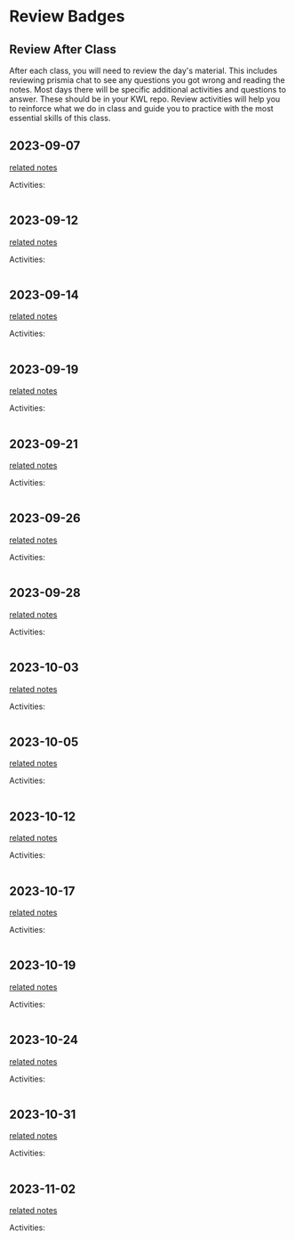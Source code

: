 
# Review Badges


## Review After Class

After each class, you will need to review the day's material. This includes reviewing prismia chat to see any questions you got wrong and reading the notes. Most days there will be specific additional activities and questions to answer.  These should be in your KWL repo. Review activities will help you to reinforce what we do in class and guide you to practice with the most essential skills of this class.  


## 2023-09-07

[related notes](../notes/2023-09-07)

Activities:
```{include} ../_review/2023-09-07.md
```
## 2023-09-12

[related notes](../notes/2023-09-12)

Activities:
```{include} ../_review/2023-09-12.md
```
## 2023-09-14

[related notes](../notes/2023-09-14)

Activities:
```{include} ../_review/2023-09-14.md
```
## 2023-09-19

[related notes](../notes/2023-09-19)

Activities:
```{include} ../_review/2023-09-19.md
```
## 2023-09-21

[related notes](../notes/2023-09-21)

Activities:
```{include} ../_review/2023-09-21.md
```
## 2023-09-26

[related notes](../notes/2023-09-26)

Activities:
```{include} ../_review/2023-09-26.md
```
## 2023-09-28

[related notes](../notes/2023-09-28)

Activities:
```{include} ../_review/2023-09-28.md
```
## 2023-10-03

[related notes](../notes/2023-10-03)

Activities:
```{include} ../_review/2023-10-03.md
```
## 2023-10-05

[related notes](../notes/2023-10-05)

Activities:
```{include} ../_review/2023-10-05.md
```
## 2023-10-12

[related notes](../notes/2023-10-12)

Activities:
```{include} ../_review/2023-10-12.md
```
## 2023-10-17

[related notes](../notes/2023-10-17)

Activities:
```{include} ../_review/2023-10-17.md
```
## 2023-10-19

[related notes](../notes/2023-10-19)

Activities:
```{include} ../_review/2023-10-19.md
```
## 2023-10-24

[related notes](../notes/2023-10-24)

Activities:
```{include} ../_review/2023-10-24.md
```
## 2023-10-31

[related notes](../notes/2023-10-31)

Activities:
```{include} ../_review/2023-10-31.md
```
## 2023-11-02

[related notes](../notes/2023-11-02)

Activities:
```{include} ../_review/2023-11-02.md
```
